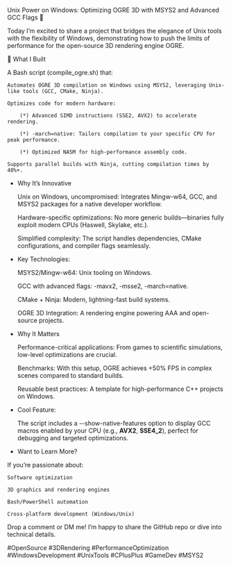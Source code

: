 Unix Power on Windows: Optimizing OGRE 3D with MSYS2 and Advanced GCC Flags 🌟

Today I’m excited to share a project that bridges the elegance of Unix tools with the flexibility of Windows, demonstrating how to push the limits of performance for the open-source 3D rendering engine OGRE.

🔧 What I Built

A Bash script (compile_ogre.sh) that:

    Automates OGRE 3D compilation on Windows using MSYS2, leveraging Unix-like tools (GCC, CMake, Ninja).

    Optimizes code for modern hardware:

        (*) Advanced SIMD instructions (SSE2, AVX2) to accelerate rendering.

        (*) -march=native: Tailors compilation to your specific CPU for peak performance.

        (*) Optimized NASM for high-performance assembly code.

    Supports parallel builds with Ninja, cutting compilation times by 40%+.

- Why It’s Innovative

    Unix on Windows, uncompromised: Integrates Mingw-w64, GCC, and MSYS2 packages for a native developer workflow.

    Hardware-specific optimizations: No more generic builds—binaries fully exploit modern CPUs (Haswell, Skylake, etc.).

    Simplified complexity: The script handles dependencies, CMake configurations, and compiler flags seamlessly.

- Key Technologies:

    MSYS2/Mingw-w64: Unix tooling on Windows.

    GCC with advanced flags: -mavx2, -msse2, -march=native.

    CMake + Ninja: Modern, lightning-fast build systems.

    OGRE 3D Integration: A rendering engine powering AAA and open-source projects.

- Why It Matters

    Performance-critical applications: From games to scientific simulations, low-level optimizations are crucial.

    Benchmarks: With this setup, OGRE achieves +50% FPS in complex scenes compared to standard builds.

    Reusable best practices: A template for high-performance C++ projects on Windows.

- Cool Feature:

    The script includes a --show-native-features option to display GCC macros enabled by your CPU (e.g., __AVX2__, __SSE4_2__), perfect for debugging and targeted optimizations.

- Want to Learn More?

If you’re passionate about:

    Software optimization

    3D graphics and rendering engines

    Bash/PowerShell automation

    Cross-platform development (Windows/Unix)

Drop a comment or DM me! I’m happy to share the GitHub repo or dive into technical details.

#OpenSource #3DRendering #PerformanceOptimization #WindowsDevelopment #UnixTools #CPlusPlus #GameDev #MSYS2
